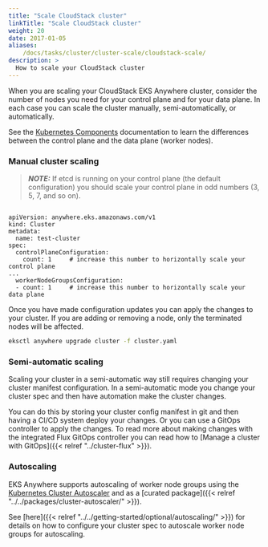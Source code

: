 ```yaml
---
title: "Scale CloudStack cluster"
linkTitle: "Scale CloudStack cluster"
weight: 20
date: 2017-01-05
aliases:
    /docs/tasks/cluster/cluster-scale/cloudstack-scale/
description: >
  How to scale your CloudStack cluster
---
```


When you are scaling your CloudStack EKS Anywhere cluster, consider the number of nodes you need for your control plane and for your data plane.
In each case you can scale the cluster manually, semi-automatically, or automatically.

See the [Kubernetes Components](https://kubernetes.io/docs/concepts/overview/components/) documentation to learn the differences between the control plane and the data plane (worker nodes).

### Manual cluster scaling

>**_NOTE:_** If etcd is running on your control plane (the default configuration) you should scale your control plane in odd numbers (3, 5, 7, and so on).
```

apiVersion: anywhere.eks.amazonaws.com/v1
kind: Cluster
metadata:
  name: test-cluster
spec:
  controlPlaneConfiguration:
    count: 1     # increase this number to horizontally scale your control plane
...    
  workerNodeGroupsConfiguration:
  - count: 1     # increase this number to horizontally scale your data plane
```

Once you have made configuration updates you can apply the changes to your cluster.
If you are adding or removing a node, only the terminated nodes will be affected.

```bash
eksctl anywhere upgrade cluster -f cluster.yaml
```

### Semi-automatic scaling

Scaling your cluster in a semi-automatic way still requires changing your cluster manifest configuration.
In a semi-automatic mode you change your cluster spec and then have automation make the cluster changes.

You can do this by storing your cluster config manifest in git and then having a CI/CD system deploy your changes.
Or you can use a GitOps controller to apply the changes.
To read more about making changes with the integrated Flux GitOps controller you can read how to [Manage a cluster with GitOps]({{< relref "../cluster-flux" >}}).

### Autoscaling

EKS Anywhere supports autoscaling of worker node groups using the [Kubernetes Cluster Autoscaler](https://github.com/kubernetes/autoscaler/) and as a [curated package]({{< relref "../../packages/cluster-autoscaler/" >}}).

See [here]({{< relref "../../getting-started/optional/autoscaling/" >}}) for details on how to configure your cluster spec to autoscale worker node groups for autoscaling.
